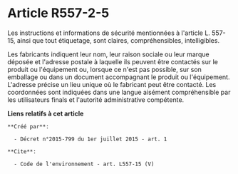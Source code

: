 # Article R557-2-5

Les instructions et informations de sécurité mentionnées à l'article L. 557-15, ainsi que tout étiquetage, sont claires,
compréhensibles, intelligibles. 

Les fabricants indiquent leur nom, leur raison sociale ou leur marque déposée et l'adresse postale à laquelle ils peuvent
être contactés sur le produit ou l'équipement ou, lorsque ce n'est pas possible, sur son emballage ou dans un document
accompagnant le produit ou l'équipement. L'adresse précise un lieu unique où le fabricant peut être contacté. Les coordonnées
sont indiquées dans une langue aisément compréhensible par les utilisateurs finals et l'autorité administrative compétente.

**Liens relatifs à cet article**

	**Créé par**:

	  - Décret n°2015-799 du 1er juillet 2015 - art. 1

	**Cite**:

	  - Code de l'environnement - art. L557-15 (V)
